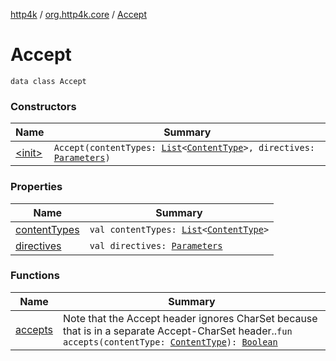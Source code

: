 [http4k](../../index.md) / [org.http4k.core](../index.md) / [Accept](./index.md)

# Accept

`data class Accept`

### Constructors

| Name | Summary |
|---|---|
| [&lt;init&gt;](-init-.md) | `Accept(contentTypes: `[`List`](https://kotlinlang.org/api/latest/jvm/stdlib/kotlin.collections/-list/index.html)`<`[`ContentType`](../-content-type/index.md)`>, directives: `[`Parameters`](../-parameters.md)`)` |

### Properties

| Name | Summary |
|---|---|
| [contentTypes](content-types.md) | `val contentTypes: `[`List`](https://kotlinlang.org/api/latest/jvm/stdlib/kotlin.collections/-list/index.html)`<`[`ContentType`](../-content-type/index.md)`>` |
| [directives](directives.md) | `val directives: `[`Parameters`](../-parameters.md) |

### Functions

| Name | Summary |
|---|---|
| [accepts](accepts.md) | Note that the Accept header ignores CharSet because that is in a separate Accept-CharSet header..`fun accepts(contentType: `[`ContentType`](../-content-type/index.md)`): `[`Boolean`](https://kotlinlang.org/api/latest/jvm/stdlib/kotlin/-boolean/index.html) |
